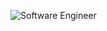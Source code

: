 ![Software Engineer](https://content.techgig.com/thumb/msid-78956017,width-860,resizemode-4/How-to-become-a-software-engineer-in-2021.jpg?85576)
